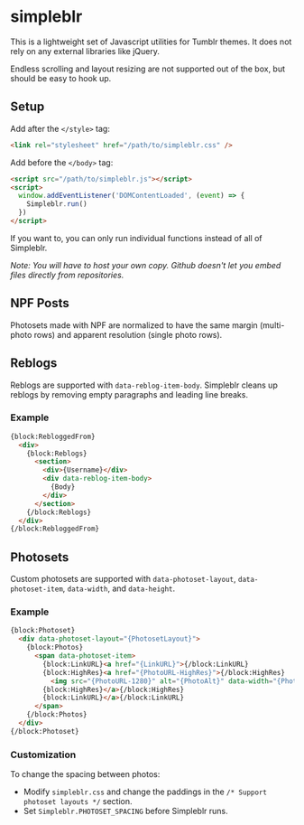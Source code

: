 # simpleblr

This is a lightweight set of Javascript utilities for Tumblr themes. It does not rely on any external libraries like jQuery.

Endless scrolling and layout resizing are not supported out of the box, but should be easy to hook up.

## Setup

Add after the `</style>` tag:
  
```html
<link rel="stylesheet" href="/path/to/simpleblr.css" />
```

Add before the `</body>` tag:

```html
<script src="/path/to/simpleblr.js"></script>
<script>
  window.addEventListener('DOMContentLoaded', (event) => {
    Simpleblr.run()
  })
</script>
```

If you want to, you can only run individual functions instead of all of Simpleblr.

*Note: You will have to host your own copy. Github doesn't let you embed files directly from repositories.*

## NPF Posts

Photosets made with NPF are normalized to have the same margin (multi-photo rows) and apparent resolution (single photo rows).

## Reblogs

Reblogs are supported with `data-reblog-item-body`. Simpleblr cleans up reblogs by removing empty paragraphs and leading line breaks.

### Example

```html
{block:RebloggedFrom}
  <div>
    {block:Reblogs}
      <section>
        <div>{Username}</div>
        <div data-reblog-item-body>
          {Body}
        </div>
      </section>
    {/block:Reblogs}
  </div>
{/block:RebloggedFrom}
```

## Photosets

Custom photosets are supported with `data-photoset-layout`, `data-photoset-item`, `data-width`, and `data-height`.

### Example

```html
{block:Photoset}
  <div data-photoset-layout="{PhotosetLayout}">
    {block:Photos}
      <span data-photoset-item>
        {block:LinkURL}<a href="{LinkURL}">{/block:LinkURL}
        {block:HighRes}<a href="{PhotoURL-HighRes}">{/block:HighRes}
          <img src="{PhotoURL-1280}" alt="{PhotoAlt}" data-width="{PhotoWidth-1280}" data-height="{PhotoHeight-1280}">
        {block:HighRes}</a>{/block:HighRes}
        {block:LinkURL}</a>{/block:LinkURL}
      </span>
    {/block:Photos}
  </div>
{/block:Photoset}
```

### Customization

To change the spacing between photos:

- Modify `simpleblr.css` and change the paddings in the `/* Support photoset layouts */` section.
- Set `Simpleblr.PHOTOSET_SPACING` before Simpleblr runs.

